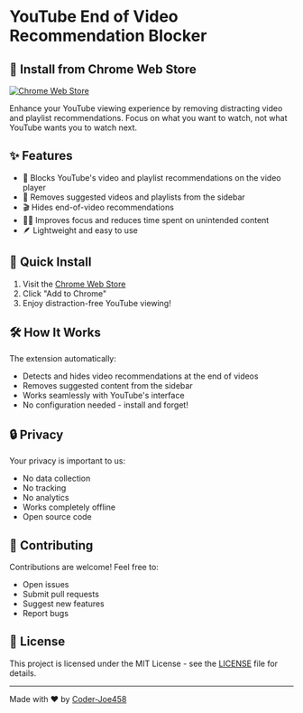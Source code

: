# YouTube End of Video Recommendation Blocker

## 📌 Install from Chrome Web Store

[![Chrome Web Store](https://img.shields.io/chrome-web-store/v/klacildobpjipmnaomajcbjifhchehdc.svg)](https://chrome.google.com/webstore/detail/youtube-recommendation-blo/klacildobpjipmnaomajcbjifhchehdc)

Enhance your YouTube viewing experience by removing distracting video and playlist recommendations. Focus on what you want to watch, not what YouTube wants you to watch next.

## ✨ Features

- 🚫 Blocks YouTube's video and playlist recommendations on the video player
- 🎯 Removes suggested videos and playlists from the sidebar
- 🎬 Hides end-of-video recommendations
- 🧘‍♂️ Improves focus and reduces time spent on unintended content
- 🪶 Lightweight and easy to use

## 🚀 Quick Install

1. Visit the [Chrome Web Store](https://chrome.google.com/webstore/detail/youtube-recommendation-blo/klacildobpjipmnaomajcbjifhchehdc)
2. Click "Add to Chrome"
3. Enjoy distraction-free YouTube viewing!

## 🛠️ How It Works

The extension automatically:
- Detects and hides video recommendations at the end of videos
- Removes suggested content from the sidebar
- Works seamlessly with YouTube's interface
- No configuration needed - install and forget!

## 🔒 Privacy

Your privacy is important to us:
- No data collection
- No tracking
- No analytics
- Works completely offline
- Open source code

## 🤝 Contributing

Contributions are welcome! Feel free to:
- Open issues
- Submit pull requests
- Suggest new features
- Report bugs

## 📝 License

This project is licensed under the MIT License - see the [LICENSE](LICENSE) file for details.

---

Made with ❤️ by [Coder-Joe458](https://github.com/Coder-Joe458)
